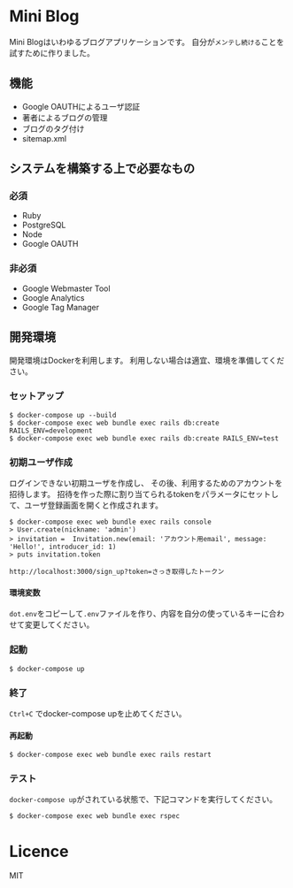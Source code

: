 # Mini Blog

Mini Blogはいわゆるブログアプリケーションです。
自分が`メンテし続ける`ことを試すために作りました。

## 機能
- Google OAUTHによるユーザ認証
- 著者によるブログの管理
- ブログのタグ付け
- sitemap.xml

## システムを構築する上で必要なもの
### 必須
- Ruby
- PostgreSQL
- Node
- Google OAUTH

### 非必須
- Google Webmaster Tool
- Google Analytics
- Google Tag Manager

## 開発環境
開発環境はDockerを利用します。
利用しない場合は適宜、環境を準備してください。

### セットアップ

```console
$ docker-compose up --build
$ docker-compose exec web bundle exec rails db:create RAILS_ENV=development
$ docker-compose exec web bundle exec rails db:create RAILS_ENV=test
```

### 初期ユーザ作成

ログインできない初期ユーザを作成し、
その後、利用するためのアカウントを招待します。
招待を作った際に割り当てられるtokenをパラメータにセットして、ユーザ登録画面を開くと作成されます。

```console
$ docker-compose exec web bundle exec rails console
> User.create(nickname: 'admin')
> invitation =  Invitation.new(email: 'アカウント用email', message: 'Hello!', introducer_id: 1)
> puts invitation.token
```

`http://localhost:3000/sign_up?token=さっき取得したトークン`


#### 環境変数

`dot.env`をコピーして`.env`ファイルを作り、内容を自分の使っているキーに合わせて変更してください。

### 起動

```console
$ docker-compose up
```

### 終了

`Ctrl+C` でdocker-compose upを止めてください。

#### 再起動

```console
$ docker-compose exec web bundle exec rails restart
```

### テスト
`docker-compose up`がされている状態で、下記コマンドを実行してください。

```console
$ docker-compose exec web bundle exec rspec
```

# Licence
MIT
